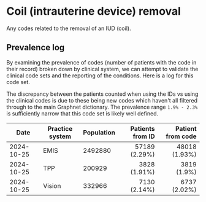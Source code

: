 # Coil (intrauterine device) removal

Any codes related to the removal of an IUD (coil). 

## Prevalence log

By examining the prevalence of codes (number of patients with the code in their record) broken down by clinical system, we can attempt to validate the clinical code sets and the reporting of the conditions. Here is a log for this code set.

The discrepancy between the patients counted when using the IDs vs using the clinical codes is due to these being new codes which haven't all filtered through to the main Graphnet dictionary. The prevalence range `1.9% - 2.3%` is sufficiently narrow that this code set is likely well defined.

| Date       | Practice system | Population | Patients from ID | Patient from code |
| ---------- | --------------- | ---------- | ---------------: | ----------------: |
| 2024-10-25 | EMIS | 2492880 | 57189 (2.29%) | 48018 (1.93%) | 
| 2024-10-25 | TPP | 200929 | 3828 (1.91%) | 3819 (1.9%) | 
| 2024-10-25 | Vision | 332966 | 7130 (2.14%) | 6737 (2.02%) | 